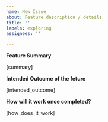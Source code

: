 ```yaml
---
name: New Issue
about: Feature description / details
title: ''
labels: exploring
assignees: ''

---
```


**Feature Summary**

[summary]

**Intended Outcome of the feture**

[intended_outcome]

**How will it work once completed?**

[how_does_it_work]
